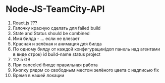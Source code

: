 # Node-JS-TeamCity-API

1) React.js ???
2) Галочку красную сделать для failed build
3) State and Status should be combined
4) Имя билда - ... если не влезает
5) Красная и зелёная и анимация для билда
6) По одному билду от каждой конфигурации(доп панель над агентами в виде строк) 
     id build-name status project
7) 112.5 GB
8) При canceled билде правильная работа
9) Кнопку рядом со свободным местом зелёного цвета с надписью fix
10) Время в нашей локации
